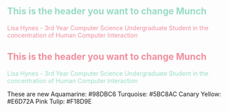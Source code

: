 <h2 style="color:#98DBC6;">This is the header you want to change Munch</h2>
<p style="color:#F18D9E">Lisa Hynes - 3rd Year Computer Science Undergraduate Student in the concentration of Human Computer Interaction</p>

<h2 style="color:#F18D9E;">This is the header you want to change Munch</h2>

<p style="color:#98DBC6">Lisa Hynes - 3rd Year Computer Science Undergraduate Student in the concentration of Human Computer Interaction</p>

These are new
Aquamarine: #98DBC6
Turquoise: #5BC8AC
Canary Yellow: #E6D72A
Pink Tulip: #F18D9E






